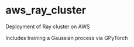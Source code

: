 # aws_ray_cluster

Deployment of Ray cluster on AWS

Includes training a Gaussian process via GPyTorch
